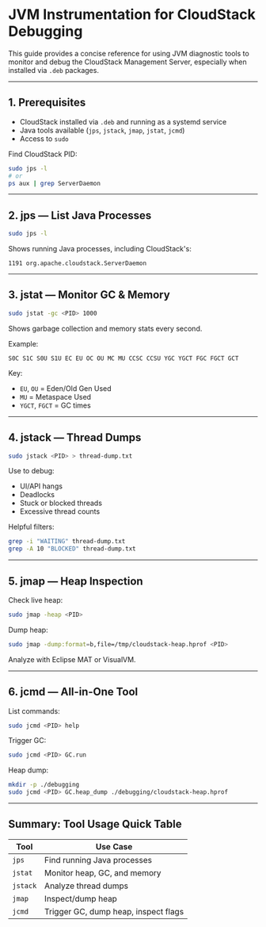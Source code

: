# JVM Instrumentation for CloudStack Debugging

This guide provides a concise reference for using JVM diagnostic tools to monitor and debug the CloudStack Management Server, especially when installed via `.deb` packages.

---

## 1. Prerequisites

- CloudStack installed via `.deb` and running as a systemd service
- Java tools available (`jps`, `jstack`, `jmap`, `jstat`, `jcmd`)
- Access to `sudo`

Find CloudStack PID:
```bash
sudo jps -l
# or
ps aux | grep ServerDaemon
```

---

## 2. jps — List Java Processes

```bash
sudo jps -l
```

Shows running Java processes, including CloudStack's:
```
1191 org.apache.cloudstack.ServerDaemon
```

---

## 3. jstat — Monitor GC & Memory

```bash
sudo jstat -gc <PID> 1000
```

Shows garbage collection and memory stats every second.

Example:
```
S0C S1C S0U S1U EC EU OC OU MC MU CCSC CCSU YGC YGCT FGC FGCT GCT
```

Key:
- `EU`, `OU` = Eden/Old Gen Used
- `MU` = Metaspace Used
- `YGCT`, `FGCT` = GC times

---

## 4. jstack — Thread Dumps

```bash
sudo jstack <PID> > thread-dump.txt
```

Use to debug:
- UI/API hangs
- Deadlocks
- Stuck or blocked threads
- Excessive thread counts

Helpful filters:
```bash
grep -i "WAITING" thread-dump.txt
grep -A 10 "BLOCKED" thread-dump.txt
```

---

## 5. jmap — Heap Inspection

Check live heap:
```bash
sudo jmap -heap <PID>
```

Dump heap:
```bash
sudo jmap -dump:format=b,file=/tmp/cloudstack-heap.hprof <PID>
```

Analyze with Eclipse MAT or VisualVM.

---

## 6. jcmd — All-in-One Tool

List commands:
```bash
sudo jcmd <PID> help
```

Trigger GC:
```bash
sudo jcmd <PID> GC.run
```

Heap dump:
```bash
mkdir -p ./debugging
sudo jcmd <PID> GC.heap_dump ./debugging/cloudstack-heap.hprof
```
---

## Summary: Tool Usage Quick Table

| Tool    | Use Case                             |
|---------|--------------------------------------|
| `jps`   | Find running Java processes          |
| `jstat` | Monitor heap, GC, and memory         |
| `jstack`| Analyze thread dumps                 |
| `jmap`  | Inspect/dump heap                    |
| `jcmd`  | Trigger GC, dump heap, inspect flags |
